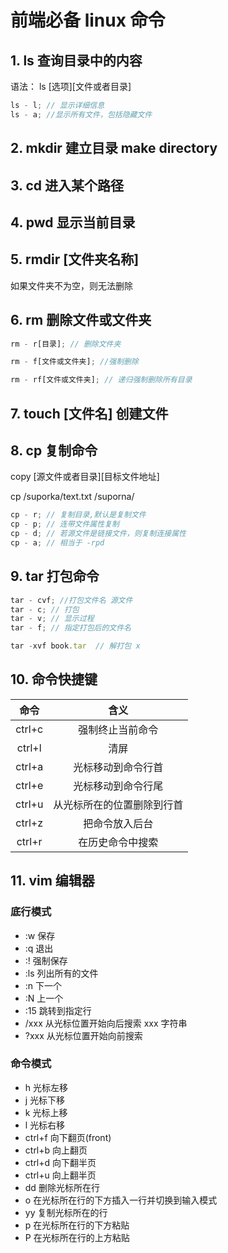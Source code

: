 # 前端必备 linux 命令

## 1. ls 查询目录中的内容

语法： ls [选项][文件或者目录]

```js
ls - l; // 显示详细信息
ls - a; //显示所有文件，包括隐藏文件
```

## 2. mkdir 建立目录 make directory

## 3. cd 进入某个路径

## 4. pwd 显示当前目录

## 5. rmdir [文件夹名称]

如果文件夹不为空，则无法删除

## 6. rm 删除文件或文件夹

```js
rm - r[目录]; // 删除文件夹

rm - f[文件或文件夹]; //强制删除

rm - rf[文件或文件夹]; // 递归强制删除所有目录
```

## 7. touch [文件名] 创建文件

## 8. cp 复制命令

copy [源文件或者目录][目标文件地址]

cp /suporka/text.txt /suporna/

```js
cp - r; // 复制目录,默认是复制文件
cp - p; // 连带文件属性复制
cp - d; // 若源文件是链接文件，则复制连接属性
cp - a; // 相当于 -rpd
```

## 9. tar 打包命令

```js
tar - cvf; //打包文件名 源文件
tar - c; // 打包
tar - v; // 显示过程
tar - f; // 指定打包后的文件名

tar -xvf book.tar  // 解打包 x
```

## 10. 命令快捷键

|  命令  |            含义            |
| :----: | :------------------------: |
| ctrl+c |      强制终止当前命令      |
| ctrl+l |            清屏            |
| ctrl+a |     光标移动到命令行首     |
| ctrl+e |     光标移动到命令行尾     |
| ctrl+u | 从光标所在的位置删除到行首 |
| ctrl+z |       把命令放入后台       |
| ctrl+r |      在历史命令中搜索      |

## 11. vim 编辑器

### 底行模式

-   :w 保存
-   :q 退出
-   :! 强制保存
-   :ls 列出所有的文件
-   :n 下一个
-   :N 上一个
-   :15 跳转到指定行
-   /xxx 从光标位置开始向后搜索 xxx 字符串
-   ?xxx 从光标位置开始向前搜索

### 命令模式

-   h 光标左移
-   j 光标下移
-   k 光标上移
-   l 光标右移
-   ctrl+f 向下翻页(front)
-   ctrl+b 向上翻页
-   ctrl+d 向下翻半页
-   ctrl+u 向上翻半页
-   dd 删除光标所在行
-   o 在光标所在行的下方插入一行并切换到输入模式
-   yy 复制光标所在的行
-   p 在光标所在行的下方粘贴
-   P 在光标所在行的上方粘贴
